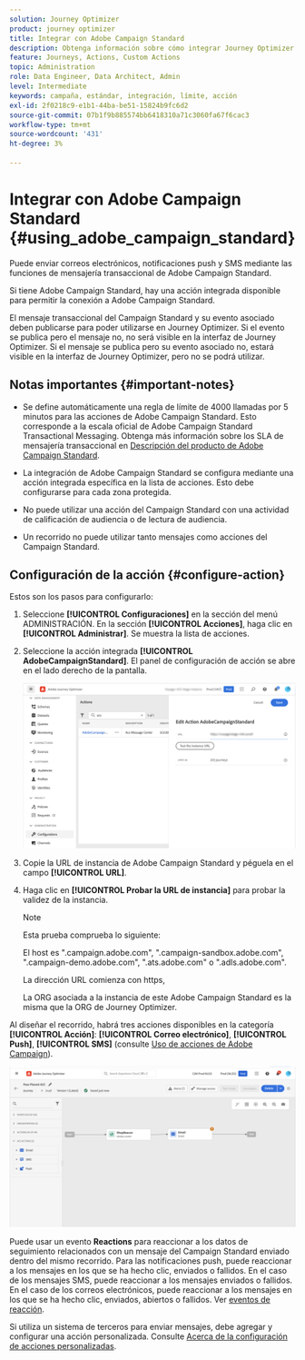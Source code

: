 ```yaml
---
solution: Journey Optimizer
product: journey optimizer
title: Integrar con Adobe Campaign Standard
description: Obtenga información sobre cómo integrar Journey Optimizer con Adobe Campaign Standard
feature: Journeys, Actions, Custom Actions
topic: Administration
role: Data Engineer, Data Architect, Admin
level: Intermediate
keywords: campaña, estándar, integración, límite, acción
exl-id: 2f0218c9-e1b1-44ba-be51-15824b9fc6d2
source-git-commit: 07b1f9b885574bb6418310a71c3060fa67f6cac3
workflow-type: tm+mt
source-wordcount: '431'
ht-degree: 3%

---
```


# Integrar con Adobe Campaign Standard {#using_adobe_campaign_standard}

Puede enviar correos electrónicos, notificaciones push y SMS mediante las funciones de mensajería transaccional de Adobe Campaign Standard.

Si tiene Adobe Campaign Standard, hay una acción integrada disponible para permitir la conexión a Adobe Campaign Standard.

El mensaje transaccional del Campaign Standard y su evento asociado deben publicarse para poder utilizarse en Journey Optimizer. Si el evento se publica pero el mensaje no, no será visible en la interfaz de Journey Optimizer. Si el mensaje se publica pero su evento asociado no, estará visible en la interfaz de Journey Optimizer, pero no se podrá utilizar.

## Notas importantes {#important-notes}

* Se define automáticamente una regla de límite de 4000 llamadas por 5 minutos para las acciones de Adobe Campaign Standard. Esto corresponde a la escala oficial de Adobe Campaign Standard Transactional Messaging. Obtenga más información sobre los SLA de mensajería transaccional en [Descripción del producto de Adobe Campaign Standard](https://helpx.adobe.com/es/legal/product-descriptions/campaign-standard.html).

* La integración de Adobe Campaign Standard se configura mediante una acción integrada específica en la lista de acciones. Esto debe configurarse para cada zona protegida.

* No puede utilizar una acción del Campaign Standard con una actividad de calificación de audiencia o de lectura de audiencia.

* Un recorrido no puede utilizar tanto mensajes como acciones del Campaign Standard.

## Configuración de la acción {#configure-action}

Estos son los pasos para configurarlo:

1. Seleccione **[!UICONTROL Configuraciones]** en la sección del menú ADMINISTRACIÓN. En la sección **[!UICONTROL Acciones]**, haga clic en **[!UICONTROL Administrar]**. Se muestra la lista de acciones.

1. Seleccione la acción integrada **[!UICONTROL AdobeCampaignStandard]**. El panel de configuración de acción se abre en el lado derecho de la pantalla.

   ![](assets/actioncampaign.png)

1. Copie la URL de instancia de Adobe Campaign Standard y péguela en el campo **[!UICONTROL URL]**.

1. Haga clic en **[!UICONTROL Probar la URL de instancia]** para probar la validez de la instancia.

   >[!NOTE]
   >
   >Esta prueba comprueba lo siguiente:
   >
   >El host es &quot;.campaign.adobe.com&quot;, &quot;.campaign-sandbox.adobe.com&quot;, &quot;.campaign-demo.adobe.com&quot;, &quot;.ats.adobe.com&quot; o &quot;.adls.adobe.com&quot;.
   >
   >La dirección URL comienza con https,
   >
   >La ORG asociada a la instancia de este Adobe Campaign Standard es la misma que la ORG de Journey Optimizer.

Al diseñar el recorrido, habrá tres acciones disponibles en la categoría **[!UICONTROL Acción]**: **[!UICONTROL Correo electrónico]**, **[!UICONTROL Push]**, **[!UICONTROL SMS]** (consulte [Uso de acciones de Adobe Campaign](../building-journeys/using-adobe-campaign-standard.md)).

![](assets/journey58.png)

Puede usar un evento **Reactions** para reaccionar a los datos de seguimiento relacionados con un mensaje del Campaign Standard enviado dentro del mismo recorrido. Para las notificaciones push, puede reaccionar a los mensajes en los que se ha hecho clic, enviados o fallidos. En el caso de los mensajes SMS, puede reaccionar a los mensajes enviados o fallidos. En el caso de los correos electrónicos, puede reaccionar a los mensajes en los que se ha hecho clic, enviados, abiertos o fallidos. Ver [eventos de reacción](../building-journeys/reaction-events.md).

Si utiliza un sistema de terceros para enviar mensajes, debe agregar y configurar una acción personalizada. Consulte [Acerca de la configuración de acciones personalizadas](../action/about-custom-action-configuration.md).